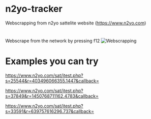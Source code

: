 # n2yo-tracker
Webscrapping from n2yo sattelite website (https://www.n2yo.com)
#
Webscrape from the network by pressing f12 
![Webscrapping](https://github.com/Zhen-Shin/n2yo-tracker/assets/148989550/d6130fbd-1cb6-407f-b350-806880660692)
# Examples you can try 

[^2]:
https://www.n2yo.com/sat/jtest.php?s=25544&r=403496066355.1447&callback=
[^2]:
https://www.n2yo.com/sat/jtest.php?s=37849&r=1450768711162.4783&callback=
[^2]:
https://www.n2yo.com/sat/jtest.php?s=33591&r=639757616296.737&callback=
